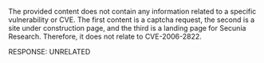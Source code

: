 The provided content does not contain any information related to a specific vulnerability or CVE. The first content is a captcha request, the second is a site under construction page, and the third is a landing page for Secunia Research. Therefore, it does not relate to CVE-2006-2822.

RESPONSE: UNRELATED